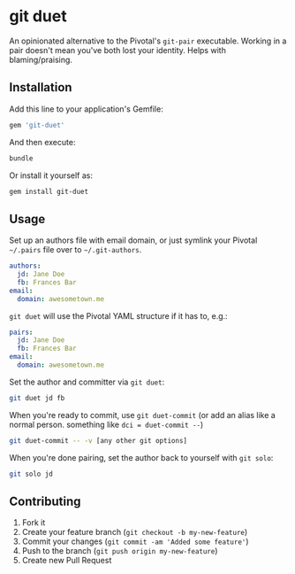 # git duet

An opinionated alternative to the Pivotal's `git-pair` executable.
Working in a pair doesn't mean you've both lost your identity.
Helps with blaming/praising.

## Installation

Add this line to your application's Gemfile:

~~~~~ ruby
gem 'git-duet'
~~~~~

And then execute:

~~~~~ bash
bundle
~~~~~

Or install it yourself as:

~~~~~ bash
gem install git-duet
~~~~~

## Usage

Set up an authors file with email domain, or just symlink your Pivotal
`~/.pairs` file over to `~/.git-authors`.

~~~~~ yaml
authors:
  jd: Jane Doe
  fb: Frances Bar
email:
  domain: awesometown.me
~~~~~

`git duet` will use the Pivotal YAML structure if it has to, e.g.:

~~~~~ yaml
pairs:
  jd: Jane Doe
  fb: Frances Bar
email:
  domain: awesometown.me
~~~~~

Set the author and committer via `git duet`:

~~~~~ bash
git duet jd fb
~~~~~

When you're ready to commit, use `git duet-commit` (or add an alias like
a normal person.  something like `dci = duet-commit --`)

~~~~~ bash
git duet-commit -- -v [any other git options]
~~~~~

When you're done pairing, set the author back to yourself with `git solo`:

~~~~~ bash
git solo jd
~~~~~

## Contributing

1. Fork it
2. Create your feature branch (`git checkout -b my-new-feature`)
3. Commit your changes (`git commit -am 'Added some feature'`)
4. Push to the branch (`git push origin my-new-feature`)
5. Create new Pull Request
